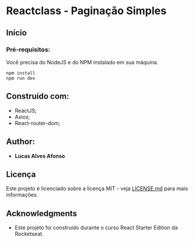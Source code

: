 # Reactclass - Paginação Simples


## Início



### Pré-requisitos:

Você precisa do NodeJS e do NPM instalado em sua máquina.

```
npm install
npm run dev
```

## Construído com:

* ReactJS;
* Axios;
* React-router-dom;

## Author:

* **Lucas Alves Afonso** 


## Licença

Este projeto é licenciado sobre a licença MIT - veja [LICENSE.md](LICENSE.md) para mais informações.

## Acknowledgments

* Este projeto foi construído durante o curso React Starter Edition da Rocketseat.